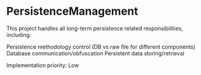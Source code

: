 # PersistenceManagement
This project handles all long-term persistence related responsibilities, including:

Persistence methodology control (DB vs raw file for different components)
Database communication/obfuscation
Persistent data storing/retrieval

Implementation priority: Low